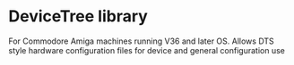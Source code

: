 # DeviceTree library
For Commodore Amiga machines running V36 and later OS. 
Allows DTS style hardware configuration files for device and general configuration use
